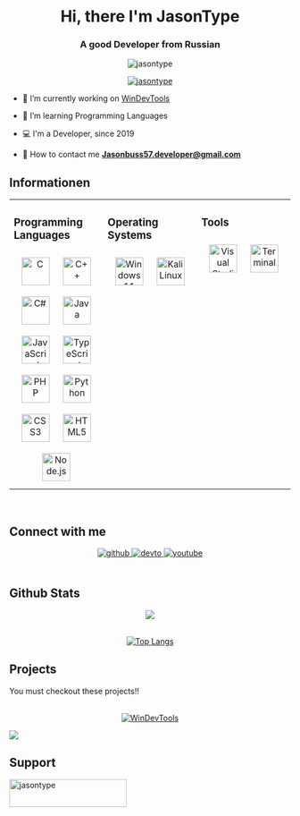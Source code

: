 <h1 align="center">Hi, there I'm JasonType</h1>
<h3 align="center">A good Developer from Russian</h3>

<p align="center"> <img src="https://komarev.com/ghpvc/?username=jasontype&label=Profile%20views&color=0e75b6&style=flat" alt="jasontype" /> </p>

<p align="center"> <a href="https://github.com/ryo-ma/github-profile-trophy"><img src="https://github-profile-trophy.vercel.app/?username=jasontype" alt="jasontype" /></a> </p>

- 📝 I’m currently working on [WinDevTools](https://github.com/JasonType/WinDevTools)

- 📖 I’m learning Programming Languages

- 💻 I'm a Developer, since 2019

- 📧 How to contact me **Jasonbuss57.developer@gmail.com**


## Informationen

<table><tr><td valign="top" width="33%">

### Programming Languages  

<div align="center">

<img style="margin: 10px" src="https://profilinator.rishav.dev/skills-assets/c-original.svg" alt="C" height="50" />  

<img style="margin: 10px" src="https://profilinator.rishav.dev/skills-assets/cplusplus-original.svg" alt="C++" height="50" />

<img style="margin: 10px" src="https://profilinator.rishav.dev/skills-assets/csharp-original.svg" alt="C#" height="50" />

<img style="margin: 10px" src="https://profilinator.rishav.dev/skills-assets/java-original-wordmark.svg" alt="Java" height="50" />  

<img style="margin: 10px" src="https://profilinator.rishav.dev/skills-assets/javascript-original.svg" alt="JavaScript" height="50" />

<img style="margin: 10px" src="https://profilinator.rishav.dev/skills-assets/typescript-original.svg" alt="TypeScript" height="50" />

<img style="margin: 10px" src="https://profilinator.rishav.dev/skills-assets/php-original.svg" alt="PHP" height="50" />

<img style="margin: 10px" src="https://profilinator.rishav.dev/skills-assets/python-original.svg" alt="Python" height="50" />  

<img style="margin: 10px" src="https://profilinator.rishav.dev/skills-assets/css3-original-wordmark.svg" alt="CSS3" height="50" />      

<img style="margin: 10px" src="https://profilinator.rishav.dev/skills-assets/html5-original-wordmark.svg" alt="HTML5" height="50" />          

<img style="margin: 10px" src="https://profilinator.rishav.dev/skills-assets/nodejs-original-wordmark.svg" alt="Node.js" height="50" /> 

</div>

</td><td valign="top" width="33%">

### Operating Systems

<div align="center">  

<img style="margin: 10px" src="https://i.redd.it/ne6ukkej06t71.png" alt="Windows 11" height="50" />

<img style="margin: 10px" src="https://drasite.com/content/img/kali-dragon-icon.svg" alt="Kali Linux" height="50" />

</div>

</td><td valign="top" width="33%">

### Tools  

<div align="center">  

<img style="margin: 10px" src="https://upload.wikimedia.org/wikipedia/commons/9/9a/Visual_Studio_Code_1.35_icon.svg" alt="Visual Studio Code" height="50" /> 



<img style="margin: 10px" src="https://icons.iconarchive.com/icons/paomedia/small-n-flat/96/terminal-icon.png" alt="Terminal" height="50" />

</div

</td></tr></table>  

<br/>  

## Connect with me  

<div align="center">

<a href="https://github.com/JasonType" target="_blank">
<img src="https://img.shields.io/badge/github-%2324292e.svg?&style=for-the-badge&logo=github&logoColor=white " alt=github style="margin-bottom: 5px;" />
</a>



<a href="https://dev.to/jasontype" target="_blank">

<img src="https://img.shields.io/badge/dev.to-%2308090A.svg?&style=for-the-badge&logo=dev.to&logoColor=white" alt=devto style="margin-bottom: 5px;" />

</a>

<a href="https://www.youtube.com/c/JasonType" target="_blank">

<img src="https://img.shields.io/badge/youtube-%23EE4831.svg?&style=for-the-badge&logo=youtube&logoColor=white" alt=youtube style="margin-bottom: 5px;" />

</a>

</div>

<br/>
  
## Github Stats  

<div align="center"><img src="https://github-readme-stats.vercel.app/api?username=jasontype&show_icons=true&count_private=true&hide_border=true" align="center" /></div>

<br/>

<div align="center">

<p><a href="https://github.com/jasontype"><img src="https://github-readme-stats.vercel.app/api/top-langs/?username=jasontype&amp;layout=compact" alt="Top Langs"></a></p></div>

  

## Projects  

You must checkout these projects!!<br/><br/>

<div align="center">

<p><a href="https://github.com/JasonType/WinDevTools"><img src="https://github-readme-stats.vercel.app/api/pin/?username=jasontype&repo=WinDevTools" alt="WinDevTools" /></a></p>

</div>

![](https://hit.yhype.me/github/profile?user_id=34748927)
## Support
<p><a href="https://ko-fi.com/jasontype"> <img align="center" src="https://cdn.ko-fi.com/cdn/kofi3.png?v=3" height="50" width="210" alt="jasontype" /></a></p><br><br>






